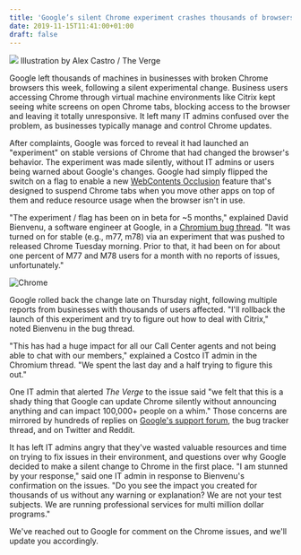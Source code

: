 ```yaml
---
title: 'Google’s silent Chrome experiment crashes thousands of browsers and angers IT admins'
date: 2019-11-15T11:41:00+01:00
draft: false
---
```


![](https://cdn.vox-cdn.com/thumbor/Niqmh7PJheiWn5ZSDwjTt-Ey5BM=/0x0:2040x1360/1310x873/cdn.vox-cdn.com/uploads/chorus_image/image/65705986/acastro_180416_1777_chrome_0001.0.jpg) Illustration by Alex Castro / The Verge

Google left thousands of machines in businesses with broken Chrome browsers this week, following a silent experimental change. Business users accessing Chrome through virtual machine environments like Citrix kept seeing white screens on open Chrome tabs, blocking access to the browser and leaving it totally unresponsive. It left many IT admins confused over the problem, as businesses typically manage and control Chrome updates.

After complaints, Google was forced to reveal it had launched an "experiment" on stable versions of Chrome that had changed the browser's behavior. The experiment was made silently, without IT admins or users being warned about Google's changes. Google had simply flipped the switch on a flag to enable a new [WebContents Occlusion](https://docs.google.com/document/d/1tPuJE0Vws7oskjjqrawNfMkwFtGxyHV33yQagiplVfY/edit#heading=h.7nki9mck5t64) feature that's designed to suspend Chrome tabs when you move other apps on top of them and reduce resource usage when the browser isn't in use.

"The experiment / flag has been on in beta for ~5 months," explained David Bienvenu, a software engineer at Google, in a [Chromium bug thread](https://bugs.chromium.org/p/chromium/issues/detail?id=1024837#c52). "It was turned on for stable (e.g., m77, m78) via an experiment that was pushed to released Chrome Tuesday morning. Prior to that, it had been on for about one percent of M77 and M78 users for a month with no reports of issues, unfortunately."

![Chrome](https://cdn.vox-cdn.com/thumbor/2fCzqYjOIjCCRXKJ7ceuOTMgbyU=/400x0/filters:no_upscale()/cdn.vox-cdn.com/uploads/chorus_asset/file/6702153/chromelogo1_2040.0.jpg)

Google rolled back the change late on Thursday night, following multiple reports from businesses with thousands of users affected. "I'll rollback the launch of this experiment and try to figure out how to deal with Citrix," noted Bienvenu in the bug thread.

"This has had a huge impact for all our Call Center agents and not being able to chat with our members," explained a Costco IT admin in the Chromium thread. "We spent the last day and a half trying to figure this out."

One IT admin that alerted _The Verge_ to the issue said "we felt that this is a shady thing that Google can update Chrome silently without announcing anything and can impact 100,000+ people on a whim." Those concerns are mirrored by hundreds of replies on [Google's support forum](https://support.google.com/chrome/thread/19713332?hl=en), the bug tracker thread, and on Twitter and Reddit.

It has left IT admins angry that they've wasted valuable resources and time on trying to fix issues in their environment, and questions over why Google decided to make a silent change to Chrome in the first place. "I am stunned by your response," said one IT admin in response to Bienvenu's confirmation on the issues. "Do you see the impact you created for thousands of us without any warning or explanation? We are not your test subjects. We are running professional services for multi million dollar programs."

We've reached out to Google for comment on the Chrome issues, and we'll update you accordingly.